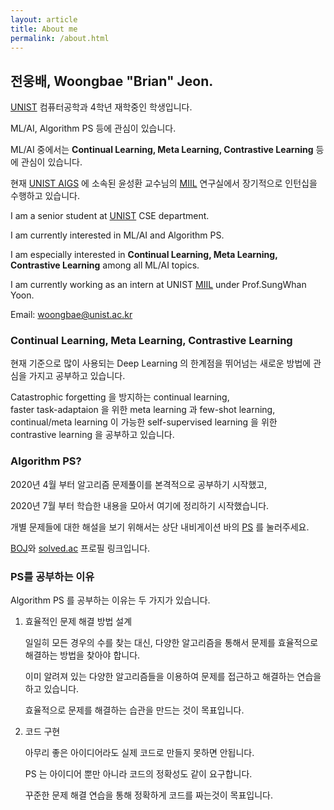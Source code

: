 ```yaml
---
layout: article
title: About me
permalink: /about.html
---
```


## 전웅배, Woongbae "Brian" Jeon.

[UNIST][UNIST-link] 컴퓨터공학과 4학년 재학중인 학생입니다.  

ML/AI, Algorithm PS 등에 관심이 있습니다.  

ML/AI 중에서는 **Continual Learning, Meta Learning, Contrastive Learning** 등에 관심이 있습니다.  

현재 [UNIST AIGS](https://aigs.unist.ac.kr/web/index.php) 에 소속된 윤성환 교수님의 [MIIL](https://sites.google.com/view/swyoon89) 연구실에서 장기적으로 인턴십을 수행하고 있습니다.  

I am a senior student at [UNIST][UNIST-link] CSE department.  

I am currently interested in ML/AI and Algorithm PS.  

I am especially interested in **Continual Learning, Meta Learning, Contrastive Learning** among all ML/AI topics.  

I am currently working as an intern at UNIST [MIIL](https://sites.google.com/view/swyoon89) under Prof.SungWhan Yoon.

Email: woongbae@unist.ac.kr

[UNIST-link]: https://unist.ac.kr

### Continual Learning, Meta Learning, Contrastive Learning

현재 기준으로 많이 사용되는 Deep Learning 의 한계점을 뛰어넘는 새로운 방법에 관심을 가지고 공부하고 있습니다.  

Catastrophic forgetting 을 방지하는 continual learning,  
faster task-adaptaion 을 위한 meta learning 과 few-shot learning,  
continual/meta learning 이 가능한 self-supervised learning 을 위한 contrastive learning 을 공부하고 있습니다.  


### Algorithm PS?

2020년 4월 부터 알고리즘 문제풀이를 본격적으로 공부하기 시작했고,

2020년 7월 부터 학습한 내용을 모아서 여기에 정리하기 시작했습니다.

개별 문제들에 대한 해설을 보기 위해서는 상단 내비게이션 바의 [PS][ps-link] 를 눌러주세요.

[BOJ][BOJ-link]와 [solved.ac][solved.ac-link] 프로필 링크입니다.


[BOJ-link]: https://www.acmicpc.net/user/wbjeon2k
[solved.ac-link]: https://solved.ac/profile/wbjeon2k
[ps-link]: https://wbjeon2k.github.io/ps/

### PS를 공부하는 이유

Algorithm PS 를 공부하는 이유는 두 가지가 있습니다.

1. 효율적인 문제 해결 방법 설계

    일일히 모든 경우의 수를 찾는 대신, 다양한 알고리즘을 통해서 문제를 효율적으로 해결하는 방법을 찾아야 합니다.
    
    이미 알려져 있는 다양한 알고리즘들을 이용하여 문제를 접근하고 해결하는 연습을 하고 있습니다.
    
    효율적으로 문제를 해결하는 습관을 만드는 것이 목표입니다.

2. 코드 구현

    아무리 좋은 아이디어라도 실제 코드로 만들지 못하면 안됩니다.

    PS 는 아이디어 뿐만 아니라 코드의 정확성도 같이 요구합니다.

    꾸준한 문제 해결 연습을 통해 정확하게 코드를 짜는것이 목표입니다.